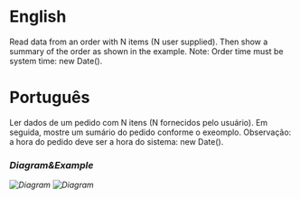 # English
Read data from an order with N items (N user supplied). Then show a summary of the order as shown in the example. Note: Order time must be system time: new Date().

# Português
Ler dados de um pedido com N itens (N fornecidos pelo usuário). Em seguida, mostre um sumário do pedido conforme o exeomplo. Observação: a hora do pedido deve ser a hora do sistema: new Date().

### <i/>Diagram&Example
![Diagram](https://github.com/gabriel-asevedo/java-exercises/blob/main/Exercises/015/shopping_list/assets/shopping_exercise.png)
![Diagram](https://github.com/gabriel-asevedo/java-exercises/blob/main/Exercises/015/shopping_list/assets/shopping_list2.png)
